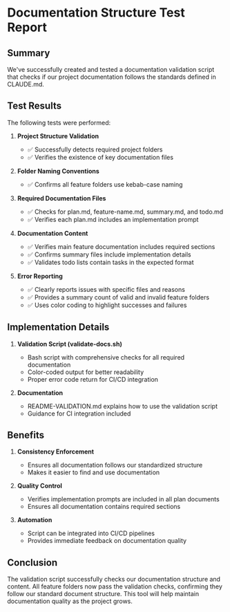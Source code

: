 # Documentation Structure Test Report

## Summary

We've successfully created and tested a documentation validation script that checks if our project documentation follows the standards defined in CLAUDE.md.

## Test Results

The following tests were performed:

1. **Project Structure Validation**
   - ✅ Successfully detects required project folders
   - ✅ Verifies the existence of key documentation files

2. **Folder Naming Conventions**
   - ✅ Confirms all feature folders use kebab-case naming

3. **Required Documentation Files**
   - ✅ Checks for plan.md, feature-name.md, summary.md, and todo.md
   - ✅ Verifies each plan.md includes an implementation prompt

4. **Documentation Content**
   - ✅ Verifies main feature documentation includes required sections
   - ✅ Confirms summary files include implementation details
   - ✅ Validates todo lists contain tasks in the expected format

5. **Error Reporting**
   - ✅ Clearly reports issues with specific files and reasons
   - ✅ Provides a summary count of valid and invalid feature folders
   - ✅ Uses color coding to highlight successes and failures

## Implementation Details

1. **Validation Script (validate-docs.sh)**
   - Bash script with comprehensive checks for all required documentation
   - Color-coded output for better readability
   - Proper error code return for CI/CD integration

2. **Documentation**
   - README-VALIDATION.md explains how to use the validation script
   - Guidance for CI integration included

## Benefits

1. **Consistency Enforcement**
   - Ensures all documentation follows our standardized structure
   - Makes it easier to find and use documentation

2. **Quality Control**
   - Verifies implementation prompts are included in all plan documents
   - Ensures all documentation contains required sections

3. **Automation**
   - Script can be integrated into CI/CD pipelines
   - Provides immediate feedback on documentation quality

## Conclusion

The validation script successfully checks our documentation structure and content. All feature folders now pass the validation checks, confirming they follow our standard document structure. This tool will help maintain documentation quality as the project grows.